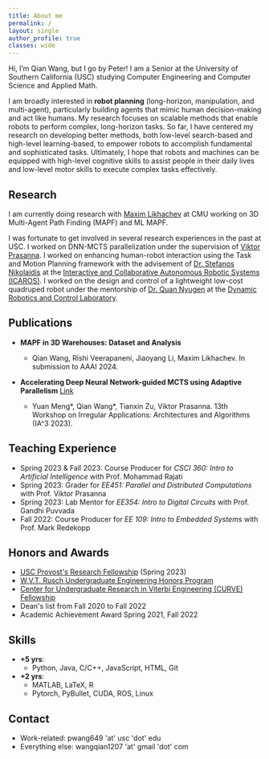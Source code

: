```yaml
---
title: About me
permalink: /
layout: single
author_profile: true
classes: wide
---
```


Hi, I’m Qian Wang, but I go by Peter! I am a Senior at the University of Southern California (USC) studying Computer Engineering and Computer Science and Applied Math.

I am broadly interested in **robot planning** (long-horizon, manipulation, and multi-agent), particularly building agents that mimic human decision-making and act like humans. My research focuses on scalable methods that enable robots to perform complex, long-horizon tasks. So far, I have centered my research on developing better methods, both low-level search-based and high-level learning-based, to empower robots to accomplish fundamental and sophisticated tasks. Ultimately, I hope that robots and machines can be equipped with high-level cognitive skills to assist people in their daily lives and low-level motor skills to execute complex tasks effectively.

<!-- ## Bulletin

- Finish the work on *Guided Object Placement Sampling for Efficient Geometric Task-and-Motion Planning* before April 30th.
- Start working on *Multi-Core Acceleration of DNN-guided Tree-Parallel MCTS using Adaptive Parallelism*.
- Continue working on *Enhancing the Performance of DeepReach on High-Dimensional Systems through Activation Function Optimization*.
- Learn deep and multi-agent reinforcement learning.
- Learn Stanford's [CS223A - Introduction to Robotics](https://see.stanford.edu/course/cs223a) class.
- Continue replenishing my [wiki page](myWiki). -->

## Research

I am currently doing research with [Maxim Likhachev](https://www.ri.cmu.edu/ri-faculty/maxim-likhachev/) at CMU working on 3D Multi-Agent Path Finding (MAPF) and ML MAPF. 

I was fortunate to get involved in several research experiences in the past at USC. I worked on DNN-MCTS parallelization under the supervision of [Viktor Prasanna](https://sites.usc.edu/prasanna/). I worked on enhancing human-robot interaction using the Task and Motion Planning framework with the advisement of [Dr. Stefanos Nikolaidis](https://stefanosnikolaidis.net/) at the [Interactive and Collaborative Autonomous Robotic Systems (ICAROS)](http://icaros.usc.edu/). I worked on the design and control of a lightweight low-cost quadruped robot under the mentorship of [Dr. Quan Nyugen](https://viterbi.usc.edu/directory/faculty/Nguyen/Quan) at the [Dynamic Robotics and Control Laboratory](https://sites.usc.edu/quann/).

## Publications

- **MAPF in 3D Warehouses: Dataset and Analysis**
  - Qian Wang, Rishi Veerapaneni, Jiaoyang Li, Maxim Likhachev. In submission to AAAI 2024.

- **Accelerating Deep Neural Network-guided MCTS using Adaptive Parallelism** [Link](https://arxiv.org/pdf/2310.05313.pdf)
  - Yuan Meng\*, Qian Wang\*, Tianxin Zu, Viktor Prasanna. 13th Workshop on Irregular Applications: Architectures and Algorithms (IA^3 2023).

## Teaching Experience

- Spring 2023 & Fall 2023: Course Producer for *CSCI 360: Intro to Artificial Intelligence* with Prof. Mohammad Rajati
- Spring 2023: Grader for *EE451: Parallel and Distributed Computations* with Prof. Viktor Prasanna
- Spring 2023: Lab Mentor for *EE354: Intro to Digital Circuits* with Prof. Gandhi Puvvada
- Fall 2022: Course Producer for *EE 109: Intro to Embedded Systems* with Prof. Mark Redekopp

## Honors and Awards

- [USC Provost's Research Fellowship](https://undergrad.usc.edu/experience/research/undergrad_research/) (Spring 2023)
- [W.V.T. Rusch Undergraduate Engineering Honors Program](https://viterbiundergrad.usc.edu/ehp/)
- [Center for Undergraduate Research in Viterbi Engineering (CURVE) Fellowship](https://viterbiundergrad.usc.edu/research/curve/)
- Dean's list from Fall 2020 to Fall 2022
- Academic Achievement Award Spring 2021, Fall 2022

## Skills

- **+5 yrs**:
  - Python, Java, C/C++, JavaScript, HTML, Git
- **+2 yrs**:
  - MATLAB, LaTeX, R
  - Pytorch, PyBullet, CUDA, ROS, Linux

## Contact

- Work-related: pwang649 'at' usc 'dot' edu
- Everything else: wangqian1207 'at' gmail 'dot' com
